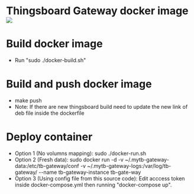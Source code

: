# Thingsboard Gateway docker image [![](https://images.microbadger.com/badges/version/gmatheu/thingsboard-gateway.svg)](https://microbadger.com/images/gmatheu/thingsboard-gateway "Get your own version badge on microbadger.com")

# Build docker image
- Run "sudo ./docker-build.sh"

# Build and push docker image
- make push
- Note: If there are new thingsboard build need to update the new link of deb file inside the dockerfile

# Deploy container
- Option 1 (No volumns mapping): sudo ./docker-run.sh
- Option 2 (Fresh data): sudo docker run -d -v ~/.mytb-gateway-data:/etc/tb-gateway/conf -v ~/.mytb-gateway-logs:/var/log/tb-gateway/ --name tb-gateway-instance tb-gate-way
- Option 3 (Using config file from this source code): Edit acccess token inside docker-compose.yml then running "docker-compose up".
